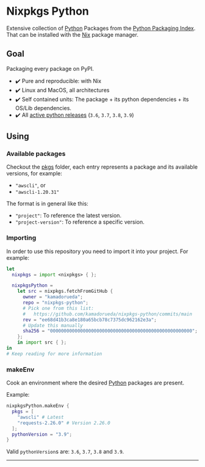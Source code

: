 # Nixpkgs Python

Extensive collection
of [Python][PYTHON] Packages
from the [Python Packaging Index][PYPI].
That can be installed with the [Nix][NIX] package manager.

## Goal

Packaging every package on PyPI.

- :heavy_check_mark: Pure and reproducible: with Nix
- :heavy_check_mark: Linux and MacOS, all architectures
- :heavy_check_mark: Self contained units:
  The package + its python dependencies + its OS/Lib dependencies.
- :heavy_check_mark:
  All [active python releases][PYTHON_RELEASES] (`3.6`, `3.7`, `3.8`, `3.9`)

## Using

### Available packages

Checkout the [pkgs](./pkgs) folder,
each entry represents a package and its available versions,
for example:
- `"awscli"`, or
- `"awscli-1.20.31"`

The format is in general like this:
- `"project"`: To reference the latest version.
- `"project-version"`: To reference a specific version.

### Importing

In order to use this repository you need to import it
into your project. For example:

```nix
let
  nixpkgs = import <nixpkgs> { };

  nixpkgsPython =
    let src = nixpkgs.fetchFromGitHub {
      owner = "kamadorueda";
      repo = "nixpkgs-python";
      # Pick one from this list:
      #   https://github.com/kamadorueda/nixpkgs-python/commits/main
      rev = "ee68d41b3ca8e180a65bcb78c7375dc962162e3a";
      # Update this manually
      sha256 = "0000000000000000000000000000000000000000000000000000";
    };
    in import src { };
in
# Keep reading for more information
```

### makeEnv

Cook an environment where the desired [Python][PYTHON] packages
are present.

Example:

```nix
nixpkgsPython.makeEnv {
  pkgs = [
    "awscli" # Latest
    "requests-2.26.0" # Version 2.26.0
  ];
  pythonVersion = "3.9";
}
```

Valid `pythonVersion`s are: `3.6`, `3.7`, `3.8` and `3.9`.

---

[NIX]: https://nixos.org/
[PYPI]: https://pypi.org/
[PYTHON]: https://www.python.org/
[PYTHON_RELEASES]: https://www.python.org/downloads/
